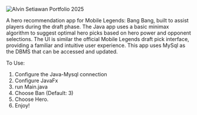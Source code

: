 ![Alvin Setiawan Portfolio 2025](https://github.com/user-attachments/assets/b6521ddb-cb3e-43f8-b92e-4a5b514f6a73)


A hero recommendation app for Mobile Legends: Bang Bang, built to assist players during the draft phase. The Java app uses a basic minimax algorithm to suggest optimal hero picks based on hero power and opponent selections. The UI is similar the official Mobile Legends draft pick interface, providing a familiar and intuitive user experience. This app uses MySql as the DBMS that can be accessed and updated.

To Use: 
1. Configure the Java-Mysql connection
2. Configure JavaFx
3. run Main.java
4. Choose Ban (Default: 3)
5. Choose Hero.
6. Enjoy!
